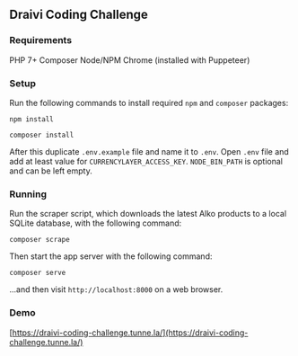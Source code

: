 ## Draivi Coding Challenge

### Requirements

PHP 7+
Composer
Node/NPM
Chrome (installed with Puppeteer)

### Setup

Run the following commands to install required `npm` and `composer` packages:

```
npm install
```

```
composer install
```

After this duplicate `.env.example` file and name it to `.env`. Open `.env` file and add at least value for `CURRENCYLAYER_ACCESS_KEY`. `NODE_BIN_PATH` is optional and can be left empty.

### Running

Run the scraper script, which downloads the latest Alko 
products to a local SQLite database, with the following command:

```
composer scrape
```

Then start the app server with the following command:

```
composer serve
```

...and then visit `http://localhost:8000` on a web browser.

### Demo

[https://draivi-coding-challenge.tunne.la/](https://draivi-coding-challenge.tunne.la/)
